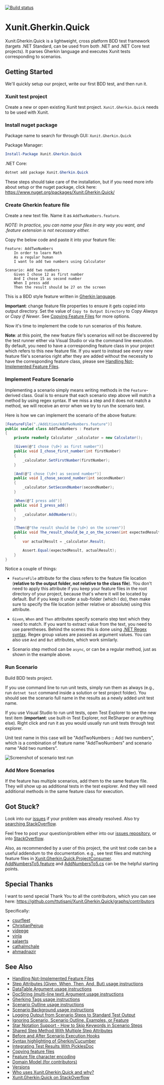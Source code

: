 [![Build status](https://ci.appveyor.com/api/projects/status/d8twk1y4k55s2f53/branch/master?svg=true)](https://ci.appveyor.com/project/ttutisani/xunit-gherkin-quick/branch/master)

# Xunit.Gherkin.Quick
Xunit.Gherkin.Quick is a lightweight, cross platform BDD test framework (targets .NET Standard, can be used from both .NET and .NET Core test projects). It parses Gherkin language and executes Xunit tests corresponding to scenarios.

## Getting Started
We'll quickly setup our project, write our first BDD test, and then run it.

### Xunit test project

Create a new or open existing Xunit test project. `Xunit.Gherkin.Quick` needs to be used with Xunit.

### Install nuget package

Package name to search for through GUI: `Xunit.Gherkin.Quick`

Package Manager:
```powershell
Install-Package Xunit.Gherkin.Quick
```

.NET Core:
```powershell
dotnet add package Xunit.Gherkin.Quick
```

These steps should take care of the installation, but if you need more info about setup or the nuget package, click here: https://www.nuget.org/packages/Xunit.Gherkin.Quick/

### Create Gherkin feature file

Create a new text file. Name it as `AddTwoNumbers.feature`.

_NOTE: In practice, you can name your files in any way you want, and .feature extension is not necessary either._

Copy the below code and paste it into your feature file:
```Gherkin
Feature: AddTwoNumbers
	In order to learn Math
	As a regular human
	I want to add two numbers using Calculator

Scenario: Add two numbers
	Given I chose 12 as first number
	And I chose 15 as second number
	When I press add
	Then the result should be 27 on the screen
```

This is a BDD style feature written in [Gherkin language](https://docs.cucumber.io/gherkin/reference/).

**Important**: change feature file properties to ensure it gets copied into output directory. Set the value of `Copy to Output Directory` to *Copy Always* or *Copy if Newer*. See [Copying Feature Files](/docs/copying-feature-files.md) for more options.

Now it's time to implement the code to run scenarios of this feature.

**Note**: at this point, the new feature file's scenarios will not be discovered by the test runner either via Visual Studio or via the command line execution. By default, you need to have a corresponding feature class in your project which refers to this new feature file. If you want to instead see every new feature file's scenarios right after they are added without the necessity to have the corresponding feature class, please see [Handling Not-Implemented Feature Files](/docs/handle-not-implemented-feature-files.md).

### Implement Feature Scenario

Implementing a scenario simply means writing methods in the `Feature`-derived class. Goal is to ensure that each scenario step above will match a method by using regex syntax. If we miss a step and it does not match a method, we will receive an error when we try to run the scenario test.

Here is how we can implement the scenario of the above feature:

```C#
[FeatureFile("./Addition/AddTwoNumbers.feature")]
public sealed class AddTwoNumbers : Feature
{
    private readonly Calculator _calculator = new Calculator();

    [Given(@"I chose (\d+) as first number")]
    public void I_chose_first_number(int firstNumber)
    {
        _calculator.SetFirstNumber(firstNumber);
    }

    [And(@"I chose (\d+) as second number")]
    public void I_chose_second_number(int secondNumber)
    {
        _calculator.SetSecondNumber(secondNumber);
    }

    [When(@"I press add")]
    public void I_press_add()
    {
        _calculator.AddNumbers();
    }

    [Then(@"the result should be (\d+) on the screen")]
    public void The_result_should_be_z_on_the_screen(int expectedResult)
    {
        var actualResult = _calculator.Result;

        Assert.Equal(expectedResult, actualResult);
    }
}
```

Notice a couple of things:

- `FeatureFile` attribute for the class refers to the feature file location (**relative to the output folder, not relative to the class file**). You don't need to apply this attribute if you keep your feature files in the root directory of your project, because that's where it will be located by default. Buf if you keep it under a sub-folder (which I do), then make sure to specify the file location (either relative or absolute) using this attribute.

- `Given`, `When` and `Then` attributes specify scenario step text which they need to match. If you want to extract value from the text, you need to use parentheses. Behind the scenes this is done using [.NET Regex syntax](https://docs.microsoft.com/en-us/dotnet/standard/base-types/regular-expression-language-quick-reference). Regex group values are passed as argument values. You can also use `And` and `But` attributes, which work similarly.

- Scenario step method can be `async`, or can be a regular method, just as shown in the example above.

### Run Scenario

Build BDD tests project.

If you use command line to run unit tests, simply run them as always (e.g., run `dotnet test` command inside a solution or test project folder). You should see the scenario full name in the results as a newly added unit test name.

If you use Visual Studio to run unit tests, open Test Explorer to see the new test item (**important**: use built-in Test Explorer, not ReSharper or anything else). Right click and run it as you would usually run unit tests through test explorer.

Unit test name in this case will be "AddTwoNumbers :: Add two numbers", which is a combination of feature name "AddTwoNumbers" and scenario name "Add two numbers".

![Screenshot of scenario test run](scenario-test-run-screenshot.png)

### Add More Scenarios

If the feature has multiple scenarios, add them to the same feature file. They will show up as additional tests in the test explorer. And they will need additional methods in the same feature class for execution.

## Got Stuck?

Look into our [issues](https://github.com/ttutisani/Xunit.Gherkin.Quick/issues) if your problem was already resolved. Also try [searching StackOverflow](https://stackoverflow.com/search?q=xunit.gherkin.quick).

Feel free to post your question/problem either into our [issues repository](https://github.com/ttutisani/Xunit.Gherkin.Quick/issues), or into [StackOverflow](https://stackoverflow.com).

Also, as recommended by a user of this project, the unit test code can be a useful addendum to the documentation. e.g., see test files and matching feature files in [Xunit.Gherkin.Quick.ProjectConsumer](https://github.com/ttutisani/Xunit.Gherkin.Quick/tree/master/source/Xunit.Gherkin.Quick.ProjectConsumer). [AddNumbersTo5.feature](https://github.com/ttutisani/Xunit.Gherkin.Quick/blob/master/source/Xunit.Gherkin.Quick.ProjectConsumer/Addition/AddNumbersTo5.feature) and [AddNumbersTo5.cs](https://github.com/ttutisani/Xunit.Gherkin.Quick/blob/master/source/Xunit.Gherkin.Quick.ProjectConsumer/Addition/AddNumbersTo5.cs) can be the helpful starting points.

## Special Thanks

I want to send special Thank You to all the contributors, which you can see here: https://github.com/ttutisani/Xunit.Gherkin.Quick/graphs/contributors

Specifically:

- [csurfleet](https://github.com/csurfleet)
- [ChristianPejrup](https://github.com/ChristianPejrup)
- [videege](https://github.com/videege)
- [vinla](https://github.com/vinla)
- [salaerts](https://github.com/salaerts)
- [cathalmchale](https://github.com/cathalmchale)
- [ahmadnazir](https://github.com/ahmadnazir)

## See Also

- [Handling Not-Implemented Feature Files](/docs/handle-not-implemented-feature-files.md)
- [Step Attributes (Given, When, Then, And, But) usage instructions](/docs/step-attributes.md)
- [DataTable Argument usage instructions](/docs/datatable-argument.md)
- [DocString (multi-line text) Argument usage instructions](/docs/docstring-argument.md)
- [Gherking Tags usage instructions](/docs/tags.md)
- [Scenario Outline usage instructions](/docs/scenario-outline.md)
- [Scenario Background usage instructions](/docs/scenario-background.md)
- [Logging Output from Scenario Steps to Standard Test Output](/docs/log-test-output.md)
- [Ignoring Scenario, Scenario Outline, Examples, or Feature](/docs/ignore-scenario.md)
- [Star Notation Support - How to Skip Keywords in Scenario Steps](/docs/star-notation.md)
- [Shared Step Method With Multiple Step Attributes](/docs/shared-step-method.md)
- [Before and After Scenario Execution Hooks](/docs/before-after-scenario-hooks.md)
- [Syntax highlighting of Gherkin/Cucumber](/docs/gherkin-syntax-highlighting.md)
- [Integrating Test Results With PicklesDoc](/docs/picklesdoc-test-results.md)
- [Copying feature files](/docs/copying-feature-files.md)
- [Feature file character encoding](/docs/encoding-feature-files.md)
- [Domain Model (for contributors)](/contribution/domain-model.md)
- [Versions](/versions)
- [Who uses Xunit.Gherkin.Quick and why?](https://github.com/ttutisani/Xunit.Gherkin.Quick/issues/75)
- [Xunit.Gherkin.Quick on StackOverflow](https://stackoverflow.com/search?q=xunit.gherkin.quick)
